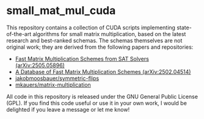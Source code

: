 # small_mat_mul_cuda

This repository contains a collection of CUDA scripts implementing state-of-the-art algorithms for small matrix multiplication, based on the latest research and best-ranked schemas. The schemas themselves are not original work; they are derived from the following papers and repositories:

- [Fast Matrix Multiplication Schemes from SAT Solvers (arXiv:2505.05896)](https://arxiv.org/pdf/2505.05896)
- [A Database of Fast Matrix Multiplication Schemes (arXiv:2502.04514)](https://arxiv.org/abs/2502.04514)
- [jakobmoosbauer/symmetric-flips](https://github.com/jakobmoosbauer/symmetric-flips)
- [mkauers/matrix-multiplication](https://github.com/mkauers/matrix-multiplication)

All code in this repository is released under the GNU General Public License (GPL). If you find this code useful or use it in your own work, I would be delighted if you leave a message or let me know!